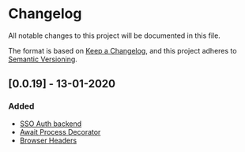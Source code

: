 # Changelog
All notable changes to this project will be documented in this file.

The format is based on [Keep a Changelog](https://keepachangelog.com/en/1.0.0/),
and this project adheres to [Semantic Versioning](https://semver.org/spec/v2.0.0.html).

## [0.0.19] - 13-01-2020
### Added
- [SSO Auth backend](https://github.com/iurii-ebs/drf-util/commit/fbe693d3b5aabedc0594a8c2c6f5f346a8091b4d#diff-4367097f3886e877fd8b680f3ce8d32dR12)
- [Await Process Decorator](https://github.com/iurii-ebs/drf-util/commit/fbe693d3b5aabedc0594a8c2c6f5f346a8091b4d#diff-6ccbb3dab6897856ba86fe421ccd584bR73)
- [Browser Headers](https://github.com/iurii-ebs/drf-util/commit/fbe693d3b5aabedc0594a8c2c6f5f346a8091b4d#diff-ab3a5ae228e9c73ee208114a62856078R3)
